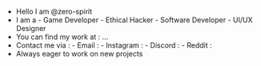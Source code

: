 - Hello I am @zero-spirit
- I am a -  Game Developer
         -  Ethical Hacker
         -  Software Developer
         -  UI/UX Designer
- You can find my work at : ...
- Contact me via : -  Email : 
                   -  Instagram :
                   -  Discord : 
                   -  Reddit : 
- Always eager to work on new projects

<!--
**zero-spirit/zero-spirit** is a ✨ _special_ ✨ repository because its `README.md` (this file) appears on your GitHub profile.

Here are some ideas to get you started:

- 🔭 I’m currently working on ...
- 🌱 I’m currently learning ...
- 👯 I’m looking to collaborate on ...
- 🤔 I’m looking for help with ...
- 💬 Ask me about ...
- 📫 How to reach me: ...
- 😄 Pronouns: ...
- ⚡ Fun fact: ...
-->
